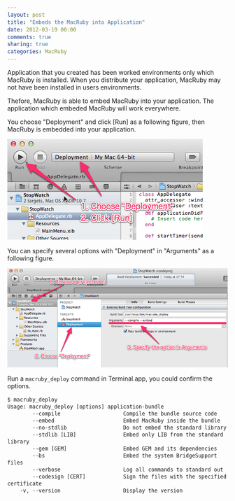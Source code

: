 ```yaml
---
layout: post
title: "Embeds the MacRuby into Application"
date: 2012-03-19 00:00
comments: true
sharing: true
categories: MacRuby
---
```


Application that you created has been worked environments only which MacRuby is installed. When you distribute your application, MacRuby may not have been installed in users environments.

Thefore, MacRuby is able to embed MacRuby into your application. The application which embeded MacRuby will work everywhere.

You choose "Deployment" and click [Run] as a following figure, then MacRuby is embedded into your application.

![image](/images/en/intro-deployment/deployment.png)

You can specify several options with "Deployment" in "Arguments" as a following figure.

![image](/images/en/intro-deployment/deployment_option.png)

Run a `macruby_deploy` command in Terminal.app, you could confirm the options.

```
$ macruby_deploy 
Usage: macruby_deploy [options] application-bundle
        --compile                    Compile the bundle source code
        --embed                      Embed MacRuby inside the bundle
        --no-stdlib                  Do not embed the standard library
        --stdlib [LIB]               Embed only LIB from the standard library
        --gem [GEM]                  Embed GEM and its dependencies
        --bs                         Embed the system BridgeSupport files
        --verbose                    Log all commands to standard out
        --codesign [CERT]            Sign the files with the specified certificate
    -v, --version                    Display the version
```